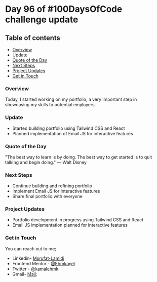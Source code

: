 # Day 96 of #100DaysOfCode challenge update

## Table of contents
- [Overview](#overview)
- [Update](#update)
- [Quote of the Day](#quote-of-the-day)
- [Next Steps](#next-steps)
- [Project Updates](#project-updates)
- [Get in Touch](#get-in-touch)

### Overview

Today, I started working on my portfolio, a very important step in showcasing my skills to potential employers.

### Update

- Started building portfolio using Tailwind CSS and React
- Planned implementation of Email JS for interactive features

### Quote of the Day

"The best way to learn is by doing. The best way to get started is to quit talking and begin doing." — Walt Disney

### Next Steps

- Continue building and refining portfolio
- Implement Email JS for interactive features
- Share final portfolio with everyone 

### Project Updates

- Portfolio development in progress using Tailwind CSS and React
- Email JS implementation planned for interactive features

### Get in Touch

You can reach out to me;
 - Linkedin- [Morufat-Lamidi](https://linkedin.com/in/morufat-lamidi)
 - Frontend Mentor - [@Ehmkayel](https://www.frontendmentor.io/profile/Ehmkayel)
 - Twitter - [@kamalehmk](https://www.twitter.com/kamalehmk)
 - Gmail- [Mail](mailto:lamidimorufat0@gmail.com);